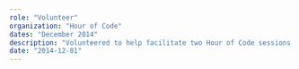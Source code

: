 ```yaml
---
role: "Volunteer"
organization: "Hour of Code"
dates: "December 2014"
description: "Volunteered to help facilitate two Hour of Code sessions at the Intrinsic Schools in Chicago, Illinois."
date: "2014-12-01"
---
```

